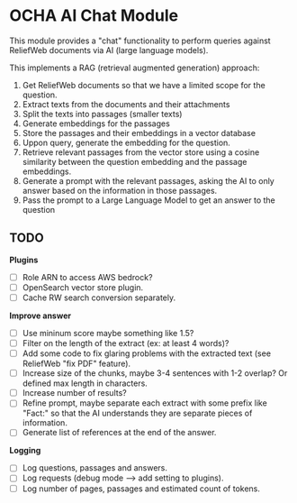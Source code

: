 OCHA AI Chat Module
===================

This module provides a "chat" functionality to perform queries against
ReliefWeb documents via AI (large language models).

This implements a RAG (retrieval augmented generation) approach:

1. Get ReliefWeb documents so that we have a limited scope for the question.
2. Extract texts from the documents and their attachments
3. Split the texts into passages (smaller texts)
4. Generate embeddings for the passages
5. Store the passages and their embeddings in a vector database
6. Uppon query, generate the embedding for the question.
7. Retrieve relevant passages from the vector store using a cosine similarity
   between the question embedding and the passage embeddings.
8. Generate a prompt with the relevant passages, asking the AI to only answer
   based on the information in those passages.
9. Pass the prompt to a Large Language Model to get an answer to the question

TODO
----

**Plugins**

- [ ] Role ARN to access AWS bedrock?
- [ ] OpenSearch vector store plugin.
- [ ] Cache RW search conversion separately.

**Improve answer**

- [ ] Use mininum score maybe something like 1.5?
- [ ] Filter on the length of the extract (ex: at least 4 words)?
- [ ] Add some code to fix glaring problems with the extracted text (see
      ReliefWeb "fix PDF" feature).
- [ ] Increase size of the chunks, maybe 3-4 sentences with 1-2 overlap? Or
      defined max length in characters.
- [ ] Increase number of results?
- [ ] Refine prompt, maybe separate each extract with some prefix like "Fact:"
      so that the AI understands they are separate pieces of information.
- [ ] Generate list of references at the end of the answer.

**Logging**

- [ ] Log questions, passages and answers.
- [ ] Log requests (debug mode --> add setting to plugins).
- [ ] Log number of pages, passages and estimated count of tokens.
